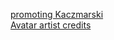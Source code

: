 <!--START_SECTION:waka-->
<!--END_SECTION:waka-->

[promoting Kaczmarski](https://www.youtube.com/watch?v=JENxnESv-W4)\
[Avatar artist credits](https://karolina-cicholska.carrd.co)
